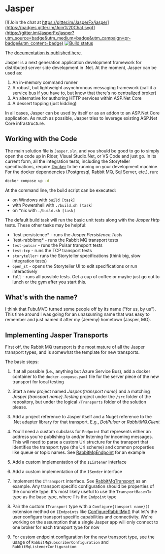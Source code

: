 Jasper
======

[![Join the chat at https://gitter.im/JasperFx/jasper](https://badges.gitter.im/Join%20Chat.svg)](https://gitter.im/JasperFx/jasper?utm_source=badge&utm_medium=badge&utm_campaign=pr-badge&utm_content=badge)
[![Build status](https://ci.appveyor.com/api/projects/status/o23fp3diks7024x9?svg=true)](https://ci.appveyor.com/project/jasper-ci/jasper)


The [documentation is published here](http://jasperfx.github.io/).

Jasper is a next generation application development framework for distributed server side development in .Net. At the moment, Jasper can be used as:

1. An in-memory command runner
1. A robust, but lightweight asynchronous messaging framework (call it a service bus if you have to, but know that there's no centralized broker)
1. An alternative for authoring HTTP services within ASP.Net Core
1. A dessert topping (just kidding)

In all cases, Jasper can be used by itself or as an addon to an ASP.Net Core application. As much as possible, Jasper tries to leverage existing ASP.Net Core infrastructure.


## Working with the Code

The main solution file is `Jasper.sln`, and you should be good to go to simply open the code up in Rider, Visual Studio.Net, or VS Code and just go. In its current form, all the integration tests, including the Storyteller specifications, require [Docker](https://www.docker.com/) to be running on your development machine. For the docker dependencies (Postgresql, Rabbit MQ, Sql Server, etc.), run:

```bash
docker compose up -d
```

At the command line, the build script can be executed:

* on Windows with `build [task]`
* with Powershell with `./build.sh [task]`
* on *nix with `./build.sh [task]`

The default build task will run the basic unit tests along with the *Jasper.Http* tests. These other tasks may be helpful:

* `test-persistence* - runs the *Jasper.Persistence.Tests*
* `test-rabbitmq* - runs the Rabbit MQ transport tests
* `test-pulsar` - runs the Pulsar transport tests
* `test-tcp` - runs the TCP transport tests
* `storyteller`- runs the Storyteller specifications (think big, slow integration tests)
* `open_st` - opens the Storyteller UI to edit specifications or run interactively
* `full` - runs all possible tests. Get a cup of coffee or maybe just go out to lunch or the gym after you start this.


## What's with the name?

I think that FubuMVC turned some people off by its name ("for us, by us"). This time around I was going for an
unassuming name that was easy to remember and just named it after my (Jeremy) hometown (Jasper, MO).

## Implementing Jasper Transports

First off, the Rabbit MQ transport is the most mature of all the Jasper transport types, and is somewhat the template for new transports.

The basic steps:

1. If at all possible (i.e., anything but Azure Service Bus), add a docker container to the `docker-compose.yaml` file for the server piece of the new transport
   for local testing
1. Start a new project named *Jasper.{transport name}* and a matching *Jasper.{transport name}.Testing* project under the `/src` folder of the repository,
  but under the logical `/Transports` folder of the solution please.

1. Add a project reference to Jasper itself and a Nuget reference to the .Net adapter library for that transport. E.g., *DotPulsar* or *RabbitMQ.Client*
1. You'll need a custom subclass for `Endpoint` that represents either an address you're publishing to and/or listening for incoming messages. This will need to parse a custom Uri
  structure for the transport that identifies the transport type (the Uri scheme) and common properties like queue or topic names. See [RabbitMqEndpoint](https://github.com/JasperFx/jasper/blob/master/src/Jasper.RabbitMQ/Internal/RabbitMqEndpoint.cs) for an example
1. Add a custom implementation of the `IListener` interface
1. Add a custom implementation of the `ISender` interface
1. Implement the `ITransport` interface. See [RabbitMqTransport](https://github.com/JasperFx/jasper/blob/master/src/Jasper.RabbitMQ/Internal/RabbitMqTransport.cs) as an example.
  Any transport specific configuration should be properties of the concrete type. It's most likely useful to use the `TransportBase<T>` type
  as the base type, where `T` is the `Endpoint` type

1. Pair the custom `ITransport` type with a `Configure{tansport name}()` extension method on `IEndpoints` like [ConfigureRabbitMq()](https://github.com/JasperFx/jasper/blob/master/src/Jasper.RabbitMQ/RabbitMqTransportExtensions.cs#L36-L39)
  that let's the user configure transport specific capabilities and connectivity. We're working on the assumption that a single Jasper app will only connect to one broker
  for each transport type for now
1. For custom endpoint configuration for the new transport type, see the usage of `RabbitMqSubscriberConfiguration` and `RabbitMqListenerConfiguration`




